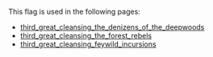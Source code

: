 This flag is used in the following pages:
 - [third_great_cleansing_the_denizens_of_the_deepwoods](../events/third_great_cleansing_the_denizens_of_the_deepwoods.md)
 - [third_great_cleansing_the_forest_rebels](../events/third_great_cleansing_the_forest_rebels.md)
 - [third_great_cleansing_feywild_incursions](../events/third_great_cleansing_feywild_incursions.md)
